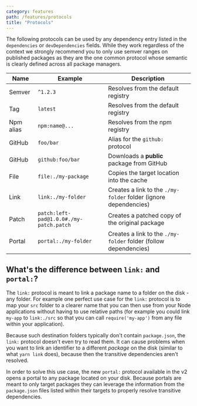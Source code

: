 ```yaml
---
category: features
path: /features/protocols
title: "Protocols"
---
```


The following protocols can be used by any dependency entry listed in the `dependencies` or `devDependencies` fields. While they work regardless of the context we strongly recommend you to only use semver ranges on published packages as they are the one common protocol whose semantic is clearly defined across all package managers.

| Name | Example | Description |
| --- | --- | --- |
| Semver | `^1.2.3` | Resolves from the default registry |
| Tag | `latest` | Resolves from the default registry |
| Npm alias | `npm:name@...` | Resolves from the npm registry |
| GitHub | `foo/bar` | Alias for the `github:` protocol |
| GitHub | `github:foo/bar` | Downloads a **public** package from GitHub |
| File | `file:./my-package` | Copies the target location into the cache |
| Link | `link:./my-folder` | Creates a link to the `./my-folder` folder (ignore dependencies) |
| Patch | `patch:left-pad@1.0.0#./my-patch.patch` | Creates a patched copy of the original package |
| Portal | `portal:./my-folder` | Creates a link to the `./my-folder` folder (follow dependencies) |

## What's the difference between `link:` and `portal:`?

The `link:` protocol is meant to link a package name to a folder on the disk - any folder. For example one perfect use case for the `link:` protocol is to map your `src` folder to a clearer name that you can then use from your Node applications without having to use relative paths (for example you could link `my-app` to `link:./src` so that you can call `require('my-app')` from any file within your application).

Because such destination folders typically don't contain `package.json`, the `link:` protocol doesn't even try to read them. It can cause problems when you want to link an identifier to a different *package* on the disk (similar to what `yarn link` does), because then the transitive dependencies aren't resolved.

In order to solve this use case, the new `portal:` protocol available in the v2 opens a portal to any package located on your disk. Because portals are meant to only target packages they can leverage the information from the `package.json` files listed within their targets to properly resolve transitive dependencies.
